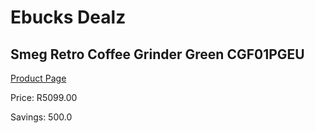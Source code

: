 
# Ebucks Dealz
## Smeg Retro Coffee Grinder Green CGF01PGEU
[Product Page](https://www.ebucks.com/web/shop/productSelected.do?prodId=1169634056&catId=704984897)

Price: R5099.00

Savings: 500.0


	